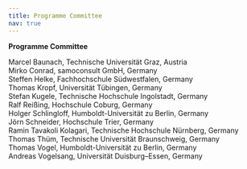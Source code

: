 ```yaml
---
title: Programme Committee
nav: true
---
```

__Programme Committee__

Marcel Baunach, Technische Universität Graz, Austria \
Mirko Conrad, samoconsult GmbH, Germany \
Steffen Helke, Fachhochschule Südwestfalen, Germany \
Thomas Kropf, Universität Tübingen, Germany \
Stefan Kugele, Technische Hochschule Ingolstadt, Germany \
Ralf Reißing, Hochschule Coburg, Germany \
Holger Schlingloff, Humboldt-Universität zu Berlin, Germany \
Jörn Schneider, Hochschule Trier, Germany \
Ramin Tavakoli Kolagari, Technische Hochschule Nürnberg, Germany \
Thomas Thüm, Technische Universität Braunschweig, Germany \
Thomas Vogel, Humboldt-Universität zu Berlin, Germany \
Andreas Vogelsang, Universität Duisburg–Essen, Germany
